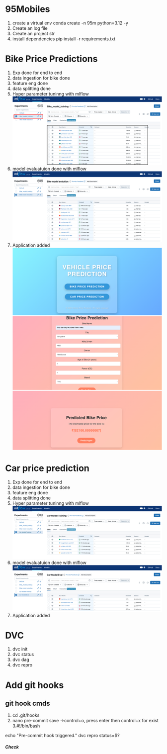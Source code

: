 # 95Mobiles

1. create a virtual env
conda create -n 95m python=3.12 -y
2. Create an log file
3. Create an project str
4. install dependencies
pip install -r requirements.txt

# Bike Price Predictions
1. Exp done for end to end
2. data ingestion for bike done
3. feature eng done
4. data splitting done
5. Hyper parameter tuninng with mlflow
![alt text](image.png)
6. model evaluatuion done with mlflow
![alt text](image-1.png)
7. Application added
![alt text](image-2.png)
![alt text](image-3.png)
![alt text](image-4.png)


# Car price prediction
1. Exp done for end to end
2. data ingestion for bike done
3. feature eng done
4. data splitting done
5. Hyper parameter tuninng with mlflow
![alt text](image-5.png)
6. model evaluatuion done with mlflow
![alt text](image-6.png)
7. Application added

# DVC 
1. dvc init
2. dvc status
3. dvc dag
4. dvc repro


# Add git hooks
## git hook cmds
1. cd .git/hooks
2. nano pre-commit
save ->control+o, press enter then control+x for exist
3.#!/bin/bash

echo "Pre-commit hook triggered."
dvc repro
status=$?
##### Check  


